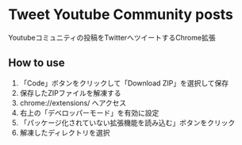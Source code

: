 # Tweet Youtube Community posts
Youtubeコミュニティの投稿をTwitterへツイートするChrome拡張

## How to use
1. 「Code」ボタンをクリックして「Download ZIP」を選択して保存
1. 保存したZIPファイルを解凍する
1. chrome://extensions/ へアクセス
1. 右上の「デベロッパーモード」を有効に設定
1. 「パッケージ化されていない拡張機能を読み込む」ボタンをクリック
1. 解凍したディレクトリを選択